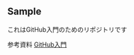 ## Sample
これはGitHub入門のためのリポジトリです

参考資料
[GitHub入門](https://paper.dropbox.com/doc/GitHub--AMVBjP3D5CjeRWpyFHwrE0i~Ag-VCvhys99MRWkNtFnYzLe6)
